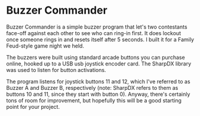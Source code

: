# Buzzer Commander

Buzzer Commander is a simple buzzer program that let's two contestants face-off against each other to see who can ring-in first. It does lockout once someone rings in and resets itself after 5 seconds. I built it for a Family Feud-style game night we held. 

The buzzers were built using standard arcade buttons you can purchase online, hooked up to a USB usb joystick encoder card. The SharpDX library was used to listen for button activations.

The program listens for joystick buttons 11 and 12, which I've referred to as Buzzer A and Buzzer B, respectively (note: SharpDX refers to them as buttons 10 and 11, since they start with button 0). Anyway, there's certainly tons of room for improvement, but hopefully this will be a good starting point for your project.
